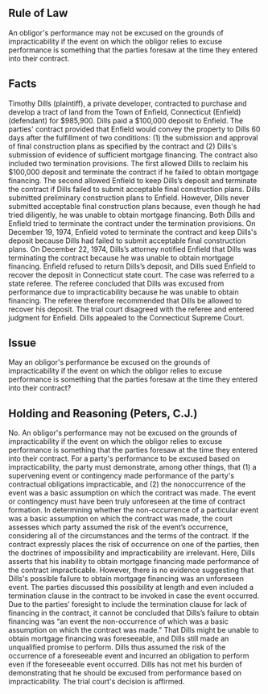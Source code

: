 ## Rule of Law

An obligor's performance may not be excused on the grounds of impracticability if the event on which the obligor relies to excuse performance is something that the parties foresaw at the time they entered into their contract.

## Facts

Timothy Dills (plaintiff), a private developer, contracted to purchase and develop a tract of land from the Town of Enfield, Connecticut (Enfield) (defendant) for $985,900. Dills paid a $100,000 deposit to Enfield. The parties' contract provided that Enfield would convey the property to Dills 60 days after the fulfillment of two conditions: (1) the submission and approval of final construction plans as specified by the contract and (2) Dills's submission of evidence of sufficient mortgage financing. The contract also included two termination provisions. The first allowed Dills to reclaim his $100,000 deposit and terminate the contract if he failed to obtain mortgage financing. The second allowed Enfield to keep Dills’s deposit and terminate the contract if Dills failed to submit acceptable final construction plans. Dills submitted preliminary construction plans to Enfield. However, Dills never submitted acceptable final construction plans because, even though he had tried diligently, he was unable to obtain mortgage financing. Both Dills and Enfield tried to terminate the contract under the termination provisions. On December 19, 1974, Enfield voted to terminate the contract and keep Dills's deposit because Dills had failed to submit acceptable final construction plans. On December 22, 1974, Dills’s attorney notified Enfield that Dills was terminating the contract because he was unable to obtain mortgage financing. Enfield refused to return Dills’s deposit, and Dills sued Enfield to recover the deposit in Connecticut state court. The case was referred to a state referee. The referee concluded that Dills was excused from performance due to impracticability because he was unable to obtain financing. The referee therefore recommended that Dills be allowed to recover his deposit. The trial court disagreed with the referee and entered judgment for Enfield. Dills appealed to the Connecticut Supreme Court.

## Issue

May an obligor's performance be excused on the grounds of impracticability if the event on which the obligor relies to excuse performance is something that the parties foresaw at the time they entered into their contract?

## Holding and Reasoning (Peters, C.J.)

No. An obligor's performance may not be excused on the grounds of impracticability if the event on which the obligor relies to excuse performance is something that the parties foresaw at the time they entered into their contract. For a party's performance to be excused based on impracticability, the party must demonstrate, among other things, that (1) a supervening event or contingency made performance of the party's contractual obligations impracticable, and (2) the nonoccurrence of the event was a basic assumption on which the contract was made. The event or contingency must have been truly unforeseen at the time of contract formation. In determining whether the non-occurrence of a particular event was a basic assumption on which the contract was made, the court assesses which party assumed the risk of the event’s occurrence, considering all of the circumstances and the terms of the contract. If the contract expressly places the risk of occurrence on one of the parties, then the doctrines of impossibility and impracticability are irrelevant. Here, Dills asserts that his inability to obtain mortgage financing made performance of the contract impracticable. However, there is no evidence suggesting that Dills's possible failure to obtain mortgage financing was an unforeseen event. The parties discussed this possibility at length and even included a termination clause in the contract to be invoked in case the event occurred. Due to the parties’ foresight to include the termination clause for lack of financing in the contract, it cannot be concluded that Dills’s failure to obtain financing was “an event the non-occurrence of which was a basic assumption on which the contract was made.” That Dills might be unable to obtain mortgage financing was foreseeable, and Dills still made an unqualified promise to perform. Dills thus assumed the risk of the occurrence of a foreseeable event and incurred an obligation to perform even if the foreseeable event occurred. Dills has not met his burden of demonstrating that he should be excused from performance based on impracticability. The trial court's decision is affirmed.